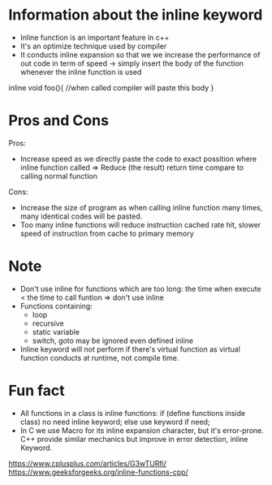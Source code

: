 # Information about the inline keyword
- Inline function is an important feature in c++
- It's an optimize technique used by compiler
- It conducts inline expansion so that we we increase the performance of out code in term of speed -> simply insert the body of the function whenever the inline function is used

inline void foo(){
    //when called compiler will paste this body
    }

# Pros and Cons
Pros: 
- Increase speed as we directly paste the code to exact possition where inline function called => Reduce (the result) return time compare to calling normal function

Cons:
- Increase the size of program as when calling inline function many times, many identical codes will be pasted.
- Too many inline functions will reduce instruction cached rate hit, slower speed of instruction from cache to primary memory

# Note
- Don't use inline for functions which are too long: the time when execute < the time to call funtion => don't use inline
- Functions containing:
    + loop
    + recursive
    + static variable
    + switch, goto
    may be ignored even defined inline
- Inline keyword will not perform if there's virtual function as virtual function conducts at runtime, not compile time.

# Fun fact
- All functions in a class is inline functions:
     if (define functions inside class)
        no need inline keyword;
     else 
        use keyword if need;
- In C we use Macro for its inline expansion character, but it's error-prone. C++ provide similar mechanics but improve in error detection, inline Keyword.


https://www.cplusplus.com/articles/G3wTURfi/
https://www.geeksforgeeks.org/inline-functions-cpp/